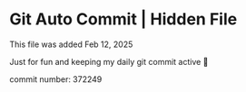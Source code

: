 # Git Auto Commit | Hidden File

This file was added Feb 12, 2025

Just for fun and keeping my daily git commit active 🤪

commit number: 372249
